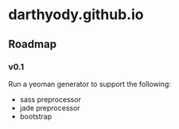 # darthyody.github.io
## Roadmap
### v0.1
Run a yeoman generator to support the following:
 * sass preprocessor
 * jade preprocessor
 * bootstrap
